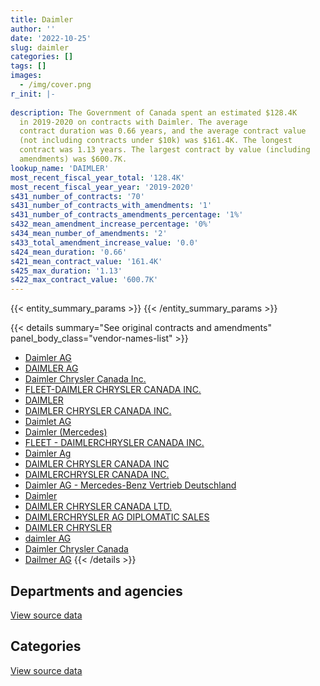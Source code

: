 ```yaml
---
title: Daimler
author: ''
date: '2022-10-25'
slug: daimler
categories: []
tags: []
images:
  - /img/cover.png
r_init: |-
  
description: The Government of Canada spent an estimated $128.4K
  in 2019-2020 on contracts with Daimler. The average
  contract duration was 0.66 years, and the average contract value
  (not including contracts under $10k) was $161.4K. The longest
  contract was 1.13 years. The largest contract by value (including
  amendments) was $600.7K.
lookup_name: 'DAIMLER'
most_recent_fiscal_year_total: '128.4K'
most_recent_fiscal_year_year: '2019-2020'
s431_number_of_contracts: '70'
s431_number_of_contracts_with_amendments: '1'
s431_number_of_contracts_amendments_percentage: '1%'
s432_mean_amendment_increase_percentage: '0%'
s434_mean_number_of_amendments: '2'
s433_total_amendment_increase_value: '0.0'
s424_mean_duration: '0.66'
s421_mean_contract_value: '161.4K'
s425_max_duration: '1.13'
s422_max_contract_value: '600.7K'
---
```


<script src="/rmarkdown-libs/htmlwidgets/htmlwidgets.js"></script>
<link href="/rmarkdown-libs/datatables-css/datatables-crosstalk.css" rel="stylesheet" />
<script src="/rmarkdown-libs/datatables-binding/datatables.js"></script>
<script src="/rmarkdown-libs/jquery/jquery-3.6.0.min.js"></script>
<link href="/rmarkdown-libs/dt-core-bootstrap/css/dataTables.bootstrap.min.css" rel="stylesheet" />
<link href="/rmarkdown-libs/dt-core-bootstrap/css/dataTables.bootstrap.extra.css" rel="stylesheet" />
<script src="/rmarkdown-libs/dt-core-bootstrap/js/jquery.dataTables.min.js"></script>
<script src="/rmarkdown-libs/dt-core-bootstrap/js/dataTables.bootstrap.min.js"></script>
<link href="/rmarkdown-libs/crosstalk/css/crosstalk.min.css" rel="stylesheet" />
<script src="/rmarkdown-libs/crosstalk/js/crosstalk.min.js"></script>
<script src="/rmarkdown-libs/htmlwidgets/htmlwidgets.js"></script>
<link href="/rmarkdown-libs/datatables-css/datatables-crosstalk.css" rel="stylesheet" />
<script src="/rmarkdown-libs/datatables-binding/datatables.js"></script>
<script src="/rmarkdown-libs/jquery/jquery-3.6.0.min.js"></script>
<link href="/rmarkdown-libs/dt-core-bootstrap/css/dataTables.bootstrap.min.css" rel="stylesheet" />
<link href="/rmarkdown-libs/dt-core-bootstrap/css/dataTables.bootstrap.extra.css" rel="stylesheet" />
<script src="/rmarkdown-libs/dt-core-bootstrap/js/jquery.dataTables.min.js"></script>
<script src="/rmarkdown-libs/dt-core-bootstrap/js/dataTables.bootstrap.min.js"></script>
<link href="/rmarkdown-libs/crosstalk/css/crosstalk.min.css" rel="stylesheet" />
<script src="/rmarkdown-libs/crosstalk/js/crosstalk.min.js"></script>

{{< entity_summary_params >}}
{{< /entity_summary_params >}}

{{< details summary="See original contracts and amendments" panel_body_class="vendor-names-list" >}}
- [Daimler AG](https://search.open.canada.ca/en/ct/?sort=contract_value_f%20desc&page=1&search_text=%22Daimler%20AG%22)
- [DAIMLER AG](https://search.open.canada.ca/en/ct/?sort=contract_value_f%20desc&page=1&search_text=%22DAIMLER%20AG%22)
- [Daimler Chrysler Canada Inc.](https://search.open.canada.ca/en/ct/?sort=contract_value_f%20desc&page=1&search_text=%22Daimler%20Chrysler%20Canada%20Inc.%22)
- [FLEET-DAIMLER CHRYSLER CANADA INC.](https://search.open.canada.ca/en/ct/?sort=contract_value_f%20desc&page=1&search_text=%22FLEET-DAIMLER%20CHRYSLER%20CANADA%20INC.%22)
- [DAIMLER](https://search.open.canada.ca/en/ct/?sort=contract_value_f%20desc&page=1&search_text=%22DAIMLER%22)
- [DAIMLER CHRYSLER CANADA INC.](https://search.open.canada.ca/en/ct/?sort=contract_value_f%20desc&page=1&search_text=%22DAIMLER%20CHRYSLER%20CANADA%20INC.%22)
- [Daimlet AG](https://search.open.canada.ca/en/ct/?sort=contract_value_f%20desc&page=1&search_text=%22Daimlet%20AG%22)
- [Daimler (Mercedes)](https://search.open.canada.ca/en/ct/?sort=contract_value_f%20desc&page=1&search_text=%22Daimler%20%28Mercedes%29%22)
- [FLEET - DAIMLERCHRYSLER CANADA INC.](https://search.open.canada.ca/en/ct/?sort=contract_value_f%20desc&page=1&search_text=%22FLEET%20-%20DAIMLERCHRYSLER%20CANADA%20INC.%22)
- [Daimler Ag](https://search.open.canada.ca/en/ct/?sort=contract_value_f%20desc&page=1&search_text=%22Daimler%20Ag%22)
- [DAIMLER CHRYSLER CANADA INC](https://search.open.canada.ca/en/ct/?sort=contract_value_f%20desc&page=1&search_text=%22DAIMLER%20CHRYSLER%20CANADA%20INC%22)
- [DAIMLERCHRYSLER CANADA INC.](https://search.open.canada.ca/en/ct/?sort=contract_value_f%20desc&page=1&search_text=%22DAIMLERCHRYSLER%20CANADA%20INC.%22)
- [Daimler AG - Mercedes-Benz Vertrieb Deutschland](https://search.open.canada.ca/en/ct/?sort=contract_value_f%20desc&page=1&search_text=%22Daimler%20AG%20-%20Mercedes-Benz%20Vertrieb%20Deutschland%22)
- [Daimler](https://search.open.canada.ca/en/ct/?sort=contract_value_f%20desc&page=1&search_text=%22Daimler%22)
- [DAIMLER CHRYSLER CANADA LTD.](https://search.open.canada.ca/en/ct/?sort=contract_value_f%20desc&page=1&search_text=%22DAIMLER%20CHRYSLER%20CANADA%20LTD.%22)
- [DAIMLERCHRYSLER AG DIPLOMATIC SALES](https://search.open.canada.ca/en/ct/?sort=contract_value_f%20desc&page=1&search_text=%22DAIMLERCHRYSLER%20AG%20DIPLOMATIC%20SALES%22)
- [DAIMLER CHRYSLER](https://search.open.canada.ca/en/ct/?sort=contract_value_f%20desc&page=1&search_text=%22DAIMLER%20CHRYSLER%22)
- [daimler AG](https://search.open.canada.ca/en/ct/?sort=contract_value_f%20desc&page=1&search_text=%22daimler%20AG%22)
- [Daimler Chrysler Canada](https://search.open.canada.ca/en/ct/?sort=contract_value_f%20desc&page=1&search_text=%22Daimler%20Chrysler%20Canada%22)
- [Dailmer AG](https://search.open.canada.ca/en/ct/?sort=contract_value_f%20desc&page=1&search_text=%22Dailmer%20AG%22)
{{< /details >}}

## Departments and agencies

<div id="htmlwidget-1" style="width:100%;height:auto;" class="datatables html-widget"></div>
<script type="application/json" data-for="htmlwidget-1">{"x":{"style":"bootstrap","filter":"none","vertical":false,"data":[["<a href=\"/departments/dfo-mpo/\">Fisheries and Oceans Canada<\/a>","<a href=\"/departments/dnd-mdn/\">National Defence<\/a>"],[null,1807421.02],[null,8472177.48],[31635.37,96776.51]],"container":"<table class=\"table table-striped table-hover row-border order-column display\">\n  <thead>\n    <tr>\n      <th>Department<\/th>\n      <th>2017-2018<\/th>\n      <th>2018-2019<\/th>\n      <th>2019-2020<\/th>\n    <\/tr>\n  <\/thead>\n<\/table>","options":{"order":[[3,"desc"]],"pageLength":10,"autoWidth":true,"columnDefs":[{"targets":1,"render":"function(data, type, row, meta) {\n    return type !== 'display' ? data : DTWidget.formatCurrency(data, \"$\", 2, 3, \",\", \".\", true, null);\n  }"},{"targets":2,"render":"function(data, type, row, meta) {\n    return type !== 'display' ? data : DTWidget.formatCurrency(data, \"$\", 2, 3, \",\", \".\", true, null);\n  }"},{"targets":3,"render":"function(data, type, row, meta) {\n    return type !== 'display' ? data : DTWidget.formatCurrency(data, \"$\", 2, 3, \",\", \".\", true, null);\n  }"},{"width":"16%","targets":[1,2,3]},{"className":"dt-right","targets":[1,2,3]}],"orderClasses":false}},"evals":["options.columnDefs.0.render","options.columnDefs.1.render","options.columnDefs.2.render"],"jsHooks":[]}</script>
<p class="text-right">
<a href="https://github.com/GoC-Spending/contracts-data/tree/main/data/out/vendors/daimler/summary_by_fiscal_year_by_department.csv" class="source-data-link btn btn-link">View source data</a>
</p>

## Categories

<div id="htmlwidget-2" style="width:100%;height:auto;" class="datatables html-widget"></div>
<script type="application/json" data-for="htmlwidget-2">{"x":{"style":"bootstrap","filter":"none","vertical":false,"data":[["<a href=\"/categories/defence/\">Defence<\/a>","<a href=\"/categories/transportation_and_logistics/\">Transportation and logistics<\/a>","<a href=\"/categories/industrial_products_and_services/\">Industrial products and services<\/a>"],[1807421.02,null,null],[8389873.36,null,82304.12],[96776.51,31635.37,null]],"container":"<table class=\"table table-striped table-hover row-border order-column display\">\n  <thead>\n    <tr>\n      <th>Category<\/th>\n      <th>2017-2018<\/th>\n      <th>2018-2019<\/th>\n      <th>2019-2020<\/th>\n    <\/tr>\n  <\/thead>\n<\/table>","options":{"order":[[3,"desc"]],"dom":"t","pageLength":30,"autoWidth":true,"columnDefs":[{"targets":1,"render":"function(data, type, row, meta) {\n    return type !== 'display' ? data : DTWidget.formatCurrency(data, \"$\", 2, 3, \",\", \".\", true, null);\n  }"},{"targets":2,"render":"function(data, type, row, meta) {\n    return type !== 'display' ? data : DTWidget.formatCurrency(data, \"$\", 2, 3, \",\", \".\", true, null);\n  }"},{"targets":3,"render":"function(data, type, row, meta) {\n    return type !== 'display' ? data : DTWidget.formatCurrency(data, \"$\", 2, 3, \",\", \".\", true, null);\n  }"},{"width":"16%","targets":[1,2,3]},{"className":"dt-right","targets":[1,2,3]}],"orderClasses":false,"lengthMenu":[10,25,30,50,100]}},"evals":["options.columnDefs.0.render","options.columnDefs.1.render","options.columnDefs.2.render"],"jsHooks":[]}</script>
<p class="text-right">
<a href="https://github.com/GoC-Spending/contracts-data/tree/main/data/out/vendors/daimler/summary_by_fiscal_year_by_category.csv" class="source-data-link btn btn-link">View source data</a>
</p>

